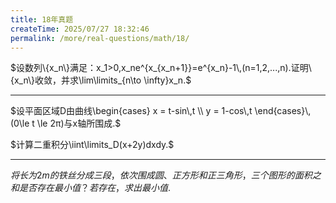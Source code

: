 ```yaml
---
title: 18年真题
createTime: 2025/07/27 18:32:46
permalink: /more/real-questions/math/18/
---
```


$设数列\{x_n\}满足：x_1>0,x_ne^{x_{x_n+1}}=e^{x_n}-1\,(n=1,2,...,n).证明\{x_n\}收敛，并求\lim\limits_{n\to \infty}x_n.$

> 

---

$设平面区域D由曲线\begin{cases} x = t-sin\,t \\ y = 1-cos\,t \end{cases}\,(0\le t \le 2π)与x轴所围成.$

$计算二重积分\iint\limits_D(x+2y)dxdy.$

> 

---

$将长为2m的铁丝分成三段，依次围成圆、正方形和正三角形，三个图形的面积之和是否存在最小值？若存在，求出最小值.$

> 